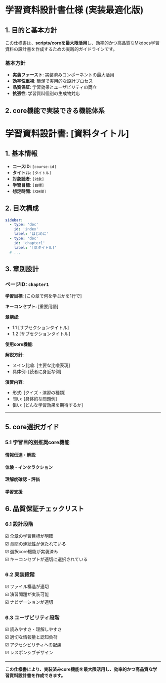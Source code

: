 # 学習資料設計書仕様 (実装最適化版)

## 1. 目的と基本方針

この仕様書は、**scripts/coreを最大限活用**し、効率的かつ高品質なMkdocs学習資料の設計書を作成するための実践的ガイドラインです。

### 基本方針
- **実装ファースト**: 実装済みコンポーネントの最大活用
- **効率性重視**: 簡潔で実用的な設計プロセス
- **品質保証**: 学習効果とユーザビリティの両立
- **拡張性**: 学習資料個別の生成物対応

## 2. core機能で実装できる機能体系
 

# 学習資料設計書: [資料タイトル]

## 1. 基本情報

- **コースID**: `[course-id]`
- **タイトル**: `[タイトル]`
- **対象読者**: `[対象]`
- **学習目標**: `[目標]`
- **想定時間**: `[X時間]`

## 2. 目次構成

```yaml
sidebar:
  - type: 'doc'
    id: 'index'
    label: 'はじめに'
  - type: 'doc'
    id: 'chapter1'
    label: '[章タイトル]'
  # ...
```

## 3. 章別設計

### ページID: `chapter1`

**学習目標**: [この章で何を学ぶかを1行で]

**キーコンセプト**: [重要用語]

**章構成**:
- 1.1 [サブセクションタイトル]
- 1.2 [サブセクションタイトル]

**使用core機能**:

**解説方針**:
- メイン比喩: [主要な比喩表現]
- 具体例: [読者に身近な例]

**演習内容**:
- 形式: [クイズ・演習の種類]
- 問い: [具体的な問題例]
- 狙い: [どんな学習効果を期待するか]

---

## 5. core選択ガイド

### 5.1 学習目的別推奨core機能

#### 情報伝達・解説

#### 体験・インタラクション

#### 理解度確認・評価

#### 学習支援


## 6. 品質保証チェックリスト

### 6.1 設計段階
☑️ 全章の学習目標が明確  
☑️ 章間の連続性が保たれている  
☑️ 選択core機能が実装済み  
☑️ キーコンセプトが適切に選択されている  

### 6.2 実装段階  
☑️ ファイル構造が適切  
☑️ 演習問題が実装可能  
☑️ ナビゲーションが適切  

### 6.3 ユーザビリティ段階  
☑️ 読みやすさ・理解しやすさ  
☑️ 適切な情報量と認知負荷  
☑️ アクセシビリティへの配慮  
☑️ レスポンシブデザイン  

---

**この仕様書により、実装済みcore機能を最大限活用し、効率的かつ高品質な学習資料設計書を作成できます。**